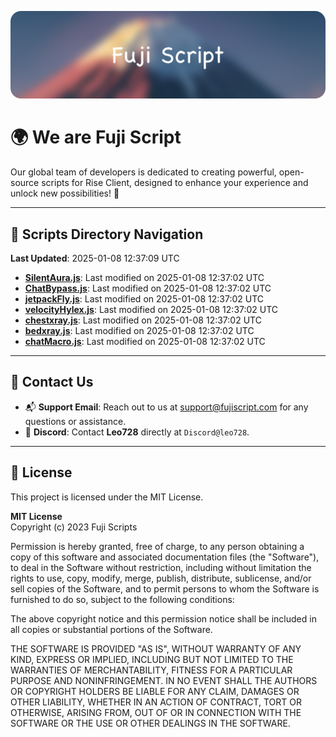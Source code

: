 ![Banner](.github/b.webp)

# 🌍 **We are Fuji Script**

Our global team of developers is dedicated to creating powerful, open-source scripts for Rise Client, designed to enhance your experience and unlock new possibilities! 🌟

---
<!-- SCRIPTS_NAVIGATION_START -->
## 📂 **Scripts Directory Navigation**

**Last Updated**: 2025-01-08 12:37:09 UTC

- **[SilentAura.js](scripts/SilentAura.js)**: Last modified on 2025-01-08 12:37:02 UTC
- **[ChatBypass.js](scripts/ChatBypass.js)**: Last modified on 2025-01-08 12:37:02 UTC
- **[jetpackFly.js](scripts/jetpackFly.js)**: Last modified on 2025-01-08 12:37:02 UTC
- **[velocityHylex.js](scripts/velocityHylex.js)**: Last modified on 2025-01-08 12:37:02 UTC
- **[chestxray.js](scripts/chestxray.js)**: Last modified on 2025-01-08 12:37:02 UTC
- **[bedxray.js](scripts/bedxray.js)**: Last modified on 2025-01-08 12:37:02 UTC
- **[chatMacro.js](scripts/chatMacro.js)**: Last modified on 2025-01-08 12:37:02 UTC

<!-- SCRIPTS_NAVIGATION_END -->

---

## 💬 **Contact Us**  
- 📬 **Support Email**: Reach out to us at [support@fujiscript.com](mailto:support@fujiscript.com) for any questions or assistance.  
- 💬 **Discord**: Contact **Leo728** directly at `Discord@leo728`.

---

## 📜 **License**

This project is licensed under the MIT License.  

**MIT License**  
Copyright (c) 2023 Fuji Scripts  

Permission is hereby granted, free of charge, to any person obtaining a copy of this software and associated documentation files (the "Software"), to deal in the Software without restriction, including without limitation the rights to use, copy, modify, merge, publish, distribute, sublicense, and/or sell copies of the Software, and to permit persons to whom the Software is furnished to do so, subject to the following conditions:  

The above copyright notice and this permission notice shall be included in all copies or substantial portions of the Software.  

THE SOFTWARE IS PROVIDED "AS IS", WITHOUT WARRANTY OF ANY KIND, EXPRESS OR IMPLIED, INCLUDING BUT NOT LIMITED TO THE WARRANTIES OF MERCHANTABILITY, FITNESS FOR A PARTICULAR PURPOSE AND NONINFRINGEMENT. IN NO EVENT SHALL THE AUTHORS OR COPYRIGHT HOLDERS BE LIABLE FOR ANY CLAIM, DAMAGES OR OTHER LIABILITY, WHETHER IN AN ACTION OF CONTRACT, TORT OR OTHERWISE, ARISING FROM, OUT OF OR IN CONNECTION WITH THE SOFTWARE OR THE USE OR OTHER DEALINGS IN THE SOFTWARE.  
